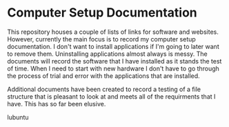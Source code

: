 Computer Setup Documentation
=========

This repository houses a couple of lists of links for software and websites. However, currently the main focus is to record my computer setup documentation. I don't want to install applications if I'm going to later want to remove them. Uninstalling applications almost always is messy. The documents will record the software that I have installed as it stands the test of time. When I need to start with new hardware I don't have to go through the process of trial and error with the applications that are installed.

Additional documents have been created to record a testing of a file structure that is pleasant to look at and meets all of the requirments that I have. This has so far been elusive.

lubuntu
